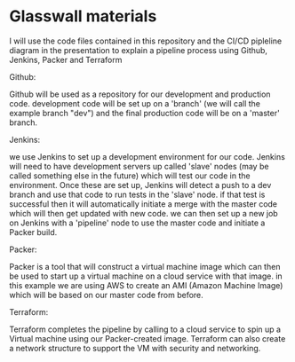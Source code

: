 # Glasswall materials

I will use the code files contained in this repository and the CI/CD pipleline diagram in the presentation to explain a pipeline process using Github, Jenkins, Packer and Terraform

Github:

Github will be used as a repository for our development and production code. development code will be set up on a 'branch' (we will call the example branch "dev") and the final 
production code will be on a 'master' branch.

Jenkins: 

we use Jenkins to set up a development environment for our code. Jenkins will need to have development servers up called 'slave' nodes (may be called something else in the future)
which will test our code in the environment. Once these are set up, Jenkins will detect a push to a dev branch and use that code to run tests in the 'slave' node. if that test is successful
then it will automatically initiate a merge with the master code which will then get updated with new code. we can then set up a new job on Jenkins with a 'pipeline' node to
use the master code and initiate a Packer build.

Packer:

Packer is a tool that will construct a virtual machine image which can then be used to start up a virtual machine on a cloud service with that image. in this example we are using AWS
to create an AMI (Amazon Machine Image) which will be based on our master code from before.

Terraform:

Terraform completes the pipeline by calling to a cloud service to spin up a Virtual machine using our Packer-created image. Terraform can also create a network structure to
support the VM with security and networking.

